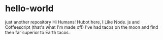# hello-world
just another repository
Hi Humans!
Hubot here, I Like Node. js and Coffeescript (that's what I'm made of!)
I've had tacos on the moon and find then far superior to Earth tacos.
